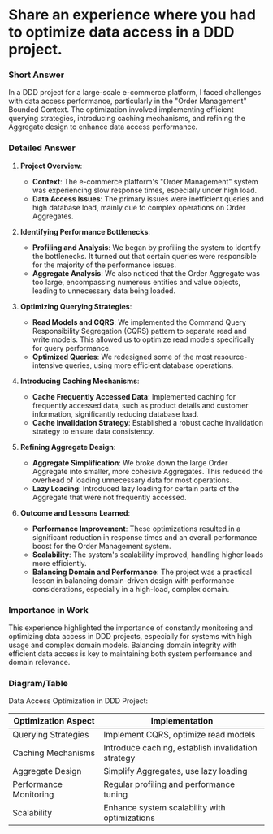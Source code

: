 # Share an experience where you had to optimize data access in a DDD project.

### Short Answer
In a DDD project for a large-scale e-commerce platform, I faced challenges with data access performance, particularly in the "Order Management" Bounded Context. The optimization involved implementing efficient querying strategies, introducing caching mechanisms, and refining the Aggregate design to enhance data access performance.

### Detailed Answer
1. **Project Overview**:
    - **Context**: The e-commerce platform's "Order Management" system was experiencing slow response times, especially under high load.
    - **Data Access Issues**: The primary issues were inefficient queries and high database load, mainly due to complex operations on Order Aggregates.

2. **Identifying Performance Bottlenecks**:
    - **Profiling and Analysis**: We began by profiling the system to identify the bottlenecks. It turned out that certain queries were responsible for the majority of the performance issues.
    - **Aggregate Analysis**: We also noticed that the Order Aggregate was too large, encompassing numerous entities and value objects, leading to unnecessary data being loaded.

3. **Optimizing Querying Strategies**:
    - **Read Models and CQRS**: We implemented the Command Query Responsibility Segregation (CQRS) pattern to separate read and write models. This allowed us to optimize read models specifically for query performance.
    - **Optimized Queries**: We redesigned some of the most resource-intensive queries, using more efficient database operations.

4. **Introducing Caching Mechanisms**:
    - **Cache Frequently Accessed Data**: Implemented caching for frequently accessed data, such as product details and customer information, significantly reducing database load.
    - **Cache Invalidation Strategy**: Established a robust cache invalidation strategy to ensure data consistency.

5. **Refining Aggregate Design**:
    - **Aggregate Simplification**: We broke down the large Order Aggregate into smaller, more cohesive Aggregates. This reduced the overhead of loading unnecessary data for most operations.
    - **Lazy Loading**: Introduced lazy loading for certain parts of the Aggregate that were not frequently accessed.

6. **Outcome and Lessons Learned**:
    - **Performance Improvement**: These optimizations resulted in a significant reduction in response times and an overall performance boost for the Order Management system.
    - **Scalability**: The system's scalability improved, handling higher loads more efficiently.
    - **Balancing Domain and Performance**: The project was a practical lesson in balancing domain-driven design with performance considerations, especially in a high-load, complex domain.

### Importance in Work
This experience highlighted the importance of constantly monitoring and optimizing data access in DDD projects, especially for systems with high usage and complex domain models. Balancing domain integrity with efficient data access is key to maintaining both system performance and domain relevance.

### Diagram/Table
Data Access Optimization in DDD Project:

| Optimization Aspect    | Implementation                              |
|------------------------|---------------------------------------------|
| Querying Strategies    | Implement CQRS, optimize read models        |
| Caching Mechanisms     | Introduce caching, establish invalidation strategy |
| Aggregate Design       | Simplify Aggregates, use lazy loading       |
| Performance Monitoring | Regular profiling and performance tuning    |
| Scalability            | Enhance system scalability with optimizations |